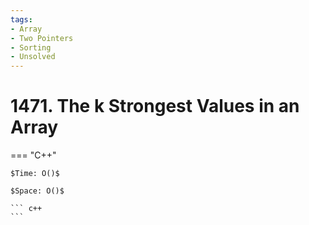 ```yaml
---
tags:
- Array
- Two Pointers
- Sorting
- Unsolved
---
```



# 1471. The k Strongest Values in an Array

=== "C++"

    $Time: O()$

    $Space: O()$

    ``` c++
    ```
